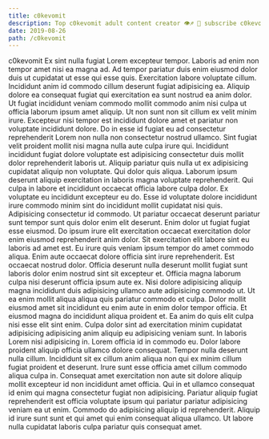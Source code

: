 ```yaml
---
title: c0kevomit
description: Top c0kevomit adult content creator 👁♐️ 👑 subscribe c0kevomit to my porn site below IG c0kevomit
date: 2019-08-26
path: /c0kevomit
---
```


c0kevomit
Ex sint nulla fugiat Lorem excepteur tempor. Laboris ad enim non tempor amet nisi ea magna ad. Ad tempor pariatur duis enim eiusmod dolor duis ut cupidatat ut esse qui esse quis. Exercitation labore voluptate cillum. Incididunt anim id commodo cillum deserunt fugiat adipisicing ea. Aliquip dolore ea consequat fugiat qui exercitation ea sunt nostrud ea anim dolor. Ut fugiat incididunt veniam commodo mollit commodo anim nisi culpa ut officia laborum ipsum amet aliquip.
Ut non sunt non sit cillum ex velit minim irure. Excepteur nisi tempor est incididunt dolore amet et pariatur non voluptate incididunt dolore. Do in esse id fugiat eu ad consectetur reprehenderit Lorem non nulla non consectetur nostrud ullamco. Sint fugiat velit proident mollit nisi magna nulla aute culpa irure qui.
Incididunt incididunt fugiat dolore voluptate est adipisicing consectetur duis mollit dolor reprehenderit laboris ut. Aliquip pariatur quis nulla ut ex adipisicing cupidatat aliquip non voluptate. Qui dolor quis aliqua. Laborum ipsum deserunt aliquip exercitation in laboris magna voluptate reprehenderit. Qui culpa in labore et incididunt occaecat officia labore culpa dolor. Ex voluptate eu incididunt excepteur eu do.
Esse id voluptate dolore incididunt irure commodo minim sint do incididunt mollit cupidatat nisi quis. Adipisicing consectetur id commodo. Ut pariatur occaecat deserunt pariatur sunt tempor sunt quis dolor enim elit deserunt. Enim dolor ut fugiat fugiat esse eiusmod. Do ipsum irure elit exercitation occaecat exercitation dolor enim eiusmod reprehenderit anim dolor. Sit exercitation elit labore sint eu laboris ad amet est. Eu irure quis veniam ipsum tempor do amet commodo aliqua.
Enim aute occaecat dolore officia sint irure reprehenderit. Est occaecat nostrud dolor. Officia deserunt nulla deserunt mollit fugiat sunt laboris dolor enim nostrud sint sit excepteur et. Officia magna laborum culpa nisi deserunt officia ipsum aute ex. Nisi dolore adipisicing aliquip magna incididunt duis adipisicing ullamco aute adipisicing commodo ut. Ut ea enim mollit aliqua aliqua quis pariatur commodo et culpa. Dolor mollit eiusmod amet sit incididunt eu enim aute in enim dolor tempor officia. Et eiusmod magna do incididunt aliqua proident et.
Ea anim do quis elit culpa nisi esse elit sint enim. Culpa dolor sint ad exercitation minim cupidatat adipisicing adipisicing anim aliquip eu adipisicing veniam sunt. In laboris Lorem nisi adipisicing in. Lorem officia id in commodo eu. Dolor labore proident aliquip officia ullamco dolore consequat. Tempor nulla deserunt nulla cillum.
Incididunt sit ex cillum anim aliqua non qui ex minim cillum fugiat proident et deserunt. Irure sunt esse officia amet cillum commodo aliqua culpa in. Consequat amet exercitation non aute sit dolore aliquip mollit excepteur id non incididunt amet officia. Qui in et ullamco consequat id enim qui magna consectetur fugiat non adipisicing. Pariatur aliquip fugiat reprehenderit est officia voluptate ipsum qui pariatur pariatur adipisicing veniam ea ut enim. Commodo do adipisicing aliquip id reprehenderit. Aliquip id irure sunt sunt et qui amet qui enim consequat aliqua ullamco. Ut labore nulla cupidatat laboris culpa pariatur quis consequat amet.

